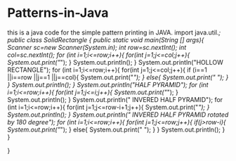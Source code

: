 # Patterns-in-Java
this is a java code for the simple pattern printing in JAVA.
import java.util.*;
public class SolidRectangle {
    public static void main(String [] args){
        Scanner sc=new Scanner(System.in);
        int row=sc.nextInt();
        int col=sc.nextInt();
        for (int i=1;i<=row;i++){
            for(int j=1;j<=col;j++){
                System.out.print("*");
            }
            System.out.println();
        }
        System.out.println("HOLLOW RECTANGLE");
        for (int i=1;i<=row;i++){
            for(int j=1;j<=col;j++){
                if (i==1 ||i==row ||j==1 ||j==col){
                    System.out.print("*");
                }
                else{
                    System.out.print(" ");
                }
            }
            System.out.println();
        }
        System.out.println("HALF PYRAMID");
        for (int i=1;i<=row;i++){
            for(int j=1;j<=i;j++){
               System.out.print("*");
            }
            System.out.println();
        }
        System.out.println(" INVERED HALF PYRAMID");
        for (int i=1;i<=row;i++){
            for(int j=1;j<=row-i+1;j++){
               System.out.print("*");
            }
            System.out.println();
        }
        System.out.println(" INVERED HALF PYRAMID rotated by 180 degree");
        for (int i=1;i<=row;i++){
            for(int j=1;j<=row;j++){
               if(j>row-i){
                System.out.print("*");
               }
               else{
                System.out.print(" ");
               }
            }
            System.out.println();
        }
    }
    
}
